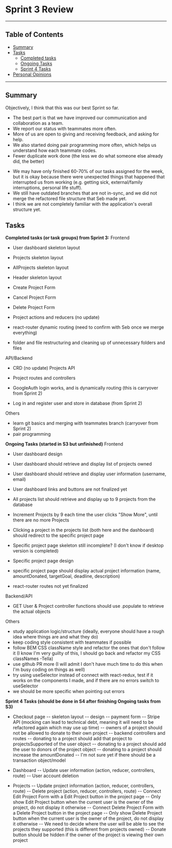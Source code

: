 # Sprint 3 Review

<hr/>

## Table of Contents

- [Summary](https://github.com/Rammina/chingu-voyage-sprint-3#summary)
- [Tasks](https://github.com/Rammina/chingu-voyage-sprint-3#tasks)
  - [Completed tasks](https://github.com/Rammina/chingu-voyage-sprint-3#completed-tasks-or-task-groups-from-sprint-3)
  - [Ongoing Tasks](https://github.com/Rammina/chingu-voyage-sprint-3#ongoing-tasks-started-in-s3-but-unfinished)
  - [Sprint 4 Tasks](https://github.com/Rammina/chingu-voyage-sprint-3#sprint-4-tasks-should-be-done-in-s4-after-finishing-ongoing-tasks-from-s3)
- [Personal Opinions](https://github.com/Rammina/chingu-voyage-sprint-3#personal-opinions)

<hr>

## Summary

Objectively, I think that this was our best Sprint so far.

- The best part is that we have improved our communication and collaboration as a team.
- We report our status with teammates more often.
- More of us are open to giving and receiving feedback, and asking for help.
- We also started doing pair programming more often, which helps us understand how each teammate codes.
- Fewer duplicate work done (the less we do what someone else already did, the better)

* We may have only finished 60-70% of our tasks assigned for the week, but it is okay because there were unexpected things that happened that interrupted us from working (e.g. getting sick, external/family interruptions, personal life stuff).
* We still have outdated branches that are not in-sync, and we did not merge the refactored file structure that Seb made yet.
* I think we are not completely familiar with the application's overall structure yet.

## Tasks

**Completed tasks (or task groups) from Sprint 3:**
Frontend

- User dashboard skeleton layout
- Projects skeleton layout
- AllProjects skeleton layout
- Header skeleton layout

- Create Project Form
- Cancel Project Form
- Delete Project Form

- Project actions and reducers (no update)

- react-router dynamic routing (need to confirm with Seb once we merge everything)
- folder and file restructuring and cleaning up of unnecessary folders and files

API/Backend

- CRD (no update) Projects API
- Project routes and controllers

- GoogleAuth login works, and is dynamically routing (this is carryover from Sprint 2)
- Log in and register user and store in database (from Sprint 2)

Others

- learn git basics and merging with teammates branch (carryover from Sprint 2)
- pair programming

**Ongoing Tasks (started in S3 but unfinished)**
Frontend

- User dashboard design
- User dashboard should retrieve and display list of projects owned
- User dashboard should retrieve and display user information (username, email)
- User dashboard links and buttons are not finalized yet

- All projects list should retrieve and display up to 9 projects from the database
- Increment Projects by 9 each time the user clicks "Show More", until there are no more Projects
- Clicking a project in the projects list (both here and the dashboard) should redirect to the specific project page

- Specific project page skeleton still incomplete? (I don't know if desktop version is completed)
- Specific project page design
- specific project page should display actual project information (name, amountDonated, targetGoal, deadline, description)

- react-router routes not yet finalized

Backend/API

- GET User & Project controller functions should use .populate to retrieve the actual objects

Others

- study application logic/structure (ideally, everyone should have a rough idea where things are and what they do)
- keep coding style consistent with teammates if possible
- follow BEM CSS className style and refactor the ones that don't follow it (I know I'm very guilty of this, I should go back and refactor my CSS classNames -Tella)
- use github PR more (I will admit I don't have much time to do this when I'm busy coding on things as well)
- try using useSelector instead of connect with react-redux, test if it works on the components I made, and if there are no errors switch to useSelector
- we should be more specific when pointing out errors

**Sprint 4 Tasks (should be done in S4 after finishing Ongoing tasks from S3)**

- Checkout page
  -- skeleton layout
  -- design
  -- payment form
  -- Stripe API (mocking can lead to technical debt, meaning it will need to be refactored again which may use up time)
  -- owners of a project should not be allowed to donate to their own project
  -- backend controllers and routes
  -- donating to a project should add that project to projectsSupported of the user object
  -- donating to a project should add the user to donors of the project object
  -- donating to a project should increase the amountDonated
  -- I'm not sure yet if there should be a transaction object/model

- Dashboard
  -- Update user information (action, reducer, controllers, route)
  -- User account deletion

- Projects
  -- Update project information (action, reducer, controllers, route)
  -- Delete project (action, reducer, controllers, route)
  -- Connect Edit Project Form with a Edit Project button in the project page
  -- Only show Edit Project button when the current user is the owner of the project, do not display it otherwise
  -- Connect Delete Project Form with a Delete Project button in the project page
  -- Only show Delete Project button when the current user is the owner of the project, do not display it otherwise
  -- We need to decide where the user will be able to see the projects they supported (this is different from projects owned)
  -- Donate button should be hidden if the owner of the project is viewing their own project
